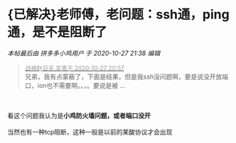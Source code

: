 # {已解决}老师傅，老问题：ssh通，ping通，是不是阻断了


<i class="pstatus"> 本帖最后由 拼多多小鸡用户 于 2020-10-27 21:38 编辑 </i><br />
<div class="quote"><blockquote><font size="2"><a href="https://www.hostloc.com/forum.php?mod=redirect&amp;goto=findpost&amp;pid=9361199&amp;ptid=759146" target="_blank"><font color="#999999">战神赵日天 发表于 2020-10-27 20:57</font></a></font><br />
兄弟，我有点蒙蔽了，下面是结果，但是我ssh没问题啊，要是说没开放端口，ion也不需要啊。。，。要说是被 ...</blockquote></div><br />
<br />
看这个问题我认为是<strong>小鸡防火墙问题，或者端口没开</strong><br />
<br />
当然也有一种tcp阻断，这种一般是以前的某酸协议才会出现<br />

